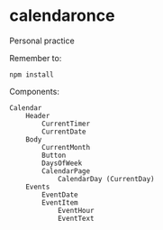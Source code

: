# calendaronce

Personal practice

Remember to:

`npm install`


Components:

    Calendar
        Header
            CurrentTimer
            CurrentDate
        Body
            CurrentMonth
            Button
            DaysOfWeek
            CalendarPage
                CalendarDay (CurrentDay)
        Events
            EventDate
            EventItem
                EventHour            
                EventText
